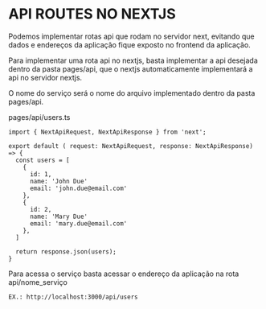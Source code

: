 # API ROUTES NO NEXTJS

Podemos implementar rotas api que rodam no servidor next, evitando que dados e endereços da aplicação fique exposto no frontend da aplicação.

Para implementar uma rota api no nextjs, basta implementar a api desejada dentro da pasta pages/api, que o nextjs automaticamente implementará a api no servidor nextjs.

O nome do serviço será o nome do arquivo implementado dentro da pasta pages/api.

pages/api/users.ts

```tsx
import { NextApiRequest, NextApiResponse } from 'next';

export default ( request: NextApiRequest, response: NextApiResponse) => {
  const users = [
    {
      id: 1,
      name: 'John Due'
      email: 'john.due@email.com'
    },
    {
      id: 2,
      name: 'Mary Due'
      email: 'mary.due@email.com'
    },
  ]

  return response.json(users);
}
```

Para acessa o serviço basta acessar o endereço da aplicação na rota api/nome_serviço

```
EX.: http://localhost:3000/api/users

```
